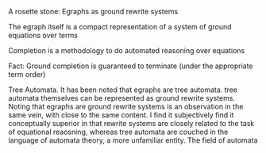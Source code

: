 
A rosette stone: Egraphs as ground rewrite systems

The egraph itself is a compact representation of a system of ground equations over terms

Completion is a methodology to do automated reasoning over equations

Fact: Ground completion is guaranteed to terminate (under the appropriate term order)

Tree Automata. It has been noted that egraphs are tree automata. tree automata themselves can be represented as ground rewrite systems.
Noting that egraphs are ground rewrite systems is an observation in the same vein, with close to the same content. I find it subjectively find it conceptually superior in that rewrite systems are closely related to the task of equational reaosning, whereas tree automata are couched in the language of automata theory, a more unfamiliar entity.
The field of automata
